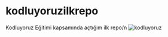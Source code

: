 # kodluyoruzilkrepo
Kodluyoruz Eğitimi kapsamında açtığım ilk repo/n
![kodluyoruz](https://github.com/kaanyusufcotuk/kodluyoruzilkrepo/assets/146656093/00d9720e-ce4f-44d5-99ae-29e14e791666)
